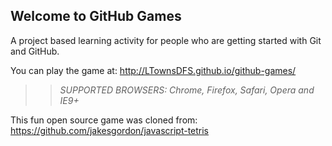 ## Welcome to GitHub Games

A project based learning activity for people who are getting started with Git and GitHub.

You can play the game at: http://LTownsDFS.github.io/github-games/

>> _*SUPPORTED BROWSERS*: Chrome, Firefox, Safari, Opera and IE9+_

This fun open source game was cloned from: https://github.com/jakesgordon/javascript-tetris
